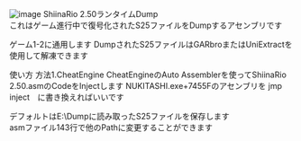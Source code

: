 ![image](https://github.com/Shiyaemetu/ShiinaRio2.5Exporter/blob/main/1.gif)
ShiinaRio 2.50ランタイムDump  
これはゲーム進行中で復号化されたS25ファイルをDumpするアセンブリです

ゲーム1-2に通用します
DumpされたS25ファイルはGARbroまたはUniExtractを使用して解凍できます

使い方
方法1.CheatEngine
CheatEngineのAuto Assemblerを使ってShiinaRio 2.50.asmのCodeをInjectします
NUKITASHI.exe+7455Fのアセンブリを jmp inject　に書き換えればいいです

デフォルトはE:\Dumpに読み取ったS25ファイルを保存します  
asmファイル143行で他のPathに変更することができます
